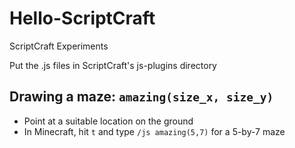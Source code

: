 Hello-ScriptCraft
=================

ScriptCraft Experiments

Put the .js files in ScriptCraft's js-plugins directory

Drawing a maze: `amazing(size_x, size_y)`
-----------------------------------------

* Point at a suitable location on the ground
* In Minecraft, hit `t` and type `/js amazing(5,7)` for a 5-by-7 maze
